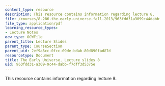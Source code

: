 ```yaml
---
content_type: resource
description: This resource contains information regarding lecture 8.
file: /courses/8-286-the-early-universe-fall-2013/963fdd31a3099c44dabbf7dff3d5375e_MIT8_286F13_lec08.pdf
file_type: application/pdf
learning_resource_types:
- Lecture Notes
ocw_type: OCWFile
parent_title: Lecture Slides
parent_type: CourseSection
parent_uid: 2ef9a3cc-0fcc-09de-bdab-80d890fad87d
resourcetype: Document
title: The Early Universe, Lecture slides 8
uid: 963fdd31-a309-9c44-dabb-f7dff3d5375e
---
```

This resource contains information regarding lecture 8.

